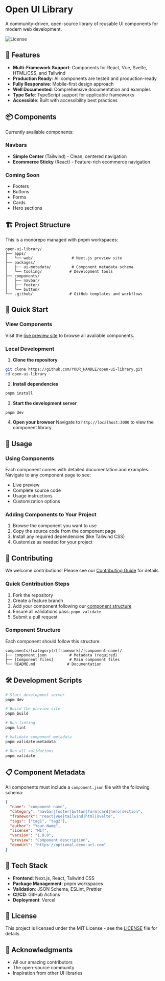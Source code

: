 # Open UI Library

A community-driven, open-source library of reusable UI components for modern web development.

![License](https://img.shields.io/badge/license-MIT-blue.svg)

## 🚀 Features

- **Multi-Framework Support**: Components for React, Vue, Svelte, HTML/CSS, and Tailwind
- **Production Ready**: All components are tested and production-ready
- **Fully Responsive**: Mobile-first design approach
- **Well Documented**: Comprehensive documentation and examples
- **Type Safe**: TypeScript support for applicable frameworks
- **Accessible**: Built with accessibility best practices

## 📦 Components

Currently available components:

### Navbars
- **Simple Center** (Tailwind) - Clean, centered navigation
- **Ecommerce Sticky** (React) - Feature-rich ecommerce navigation

### Coming Soon
- Footers
- Buttons
- Forms
- Cards
- Hero sections

## 🏗️ Project Structure

This is a monorepo managed with pnpm workspaces:

```
open-ui-library/
├── apps/
│   └── web/                 # Next.js preview site
├── packages/
│   ├── ui-metadata/         # Component metadata schema
│   └── tooling/            # Development tools
├── components/
│   ├── navbar/
│   ├── footer/
│   └── button/
└── .github/                # GitHub templates and workflows
```

## 🚀 Quick Start

### View Components

Visit the [live preview site](https://your-domain.vercel.app) to browse all available components.

### Local Development

1. **Clone the repository**
```bash
git clone https://github.com/YOUR_HANDLE/open-ui-library.git
cd open-ui-library
```

2. **Install dependencies**
```bash
pnpm install
```

3. **Start the development server**
```bash
pnpm dev
```

4. **Open your browser**
Navigate to `http://localhost:3000` to view the component library.

## 📖 Usage

### Using Components

Each component comes with detailed documentation and examples. Navigate to any component page to see:

- Live preview
- Complete source code
- Usage instructions
- Customization options

### Adding Components to Your Project

1. Browse the component you want to use
2. Copy the source code from the component page
3. Install any required dependencies (like Tailwind CSS)
4. Customize as needed for your project

## 🤝 Contributing

We welcome contributions! Please see our [Contributing Guide](./CONTRIBUTING.md) for details.

### Quick Contribution Steps

1. Fork the repository
2. Create a feature branch
3. Add your component following our [component structure](#component-structure)
4. Ensure all validations pass: `pnpm validate`
5. Submit a pull request

### Component Structure

Each component should follow this structure:

```
components/[category]/[framework]/[component-name]/
├── component.json          # Metadata (required)
├── [Component files]       # Main component files
└── README.md              # Documentation
```

## 🛠️ Development Scripts

```bash
# Start development server
pnpm dev

# Build the preview site
pnpm build

# Run linting
pnpm lint

# Validate component metadata
pnpm validate:metadata

# Run all validations
pnpm validate
```

## 📋 Component Metadata

All components must include a `component.json` file with the following schema:

```json
{
  "name": "component-name",
  "category": "navbar|footer|button|form|card|hero|section",
  "framework": "react|vue|tailwind|html|svelte",
  "tags": ["tag1", "tag2"],
  "author": "Your Name",
  "license": "MIT",
  "version": "1.0.0",
  "preview": "Component description",
  "demoUrl": "https://optional-demo-url.com"
}
```

## 🔧 Tech Stack

- **Frontend**: Next.js, React, Tailwind CSS
- **Package Management**: pnpm workspaces
- **Validation**: JSON Schema, ESLint, Prettier
- **CI/CD**: GitHub Actions
- **Deployment**: Vercel

## 📄 License

This project is licensed under the MIT License - see the [LICENSE](./LICENSE) file for details.

## 🙏 Acknowledgments

- All our amazing contributors
- The open-source community
- Inspiration from other UI libraries

